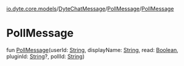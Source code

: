 [io.dyte.core.models](../../index.md)/[DyteChatMessage](../index.md)/[PollMessage](index.md)/[PollMessage](-poll-message.md)

# PollMessage


fun [PollMessage](-poll-message.md)(userId: [String](https://kotlinlang.org/api/latest/jvm/stdlib/kotlin/-string/index.html), displayName: [String](https://kotlinlang.org/api/latest/jvm/stdlib/kotlin/-string/index.html), read: [Boolean](https://kotlinlang.org/api/latest/jvm/stdlib/kotlin/-boolean/index.html), pluginId: [String](https://kotlinlang.org/api/latest/jvm/stdlib/kotlin/-string/index.html)?, pollId: [String](https://kotlinlang.org/api/latest/jvm/stdlib/kotlin/-string/index.html))
